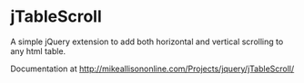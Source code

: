 jTableScroll
============

A simple jQuery extension to add both horizontal and vertical scrolling to any html table.

Documentation at http://mikeallisononline.com/Projects/jquery/jTableScroll/

